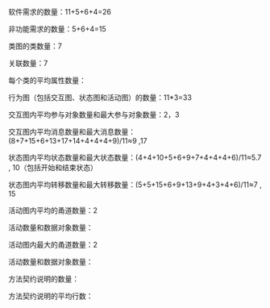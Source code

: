 软件需求的数量：11+5+6+4=26

非功能需求的数量：5+6+4=15

类图的类数量：7

关联数量：7

每个类的平均属性数量：

行为图（包括交互图、状态图和活动图）的数量：11*3=33

交互图内平均参与对象数量和最大参与对象数量：2，3

交互图内平均消息数量和最大消息数量：(8+7+15+6+13+17+14+4+4+4+9)/11≈9 ,17

状态图内平均状态数量和最大状态数量：(4+4+10+5+6+9+7+4+4+4+6)/11≈5.7 , 10（包括开始和结束状态）

状态图内平均转移数量和最大转移数量：(5+5+15+6+9+13+9+4+3+4+6)/11≈7 ,  15

活动图内平均的甬道数量：2

活动数量和数据对象数量：

活动图内最大的甬道数量：2

活动数量和数据对象数量：

方法契约说明的数量：

方法契约说明的平均行数：